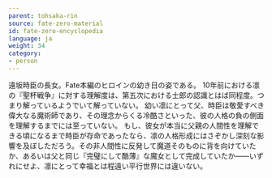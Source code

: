 ```yaml
---
parent: tohsaka-rin
source: fate-zero-material
id: fate-zero-encyclopedia
language: ja
weight: 34
category:
- person
---
```


遠坂時臣の長女。Fate本編のヒロインの幼き日の姿である。
10年前における凛の『聖杯戦争』に対する理解度は、第五次における士郎の認識とはば同程度。つまり解っているようでいて解っていない。
幼い凛にとって父、時臣は敬愛すべき偉大なる魔術師であり、その理念からくる冷酷さといった、彼の人格の負の側面を理解するまでには至っていない。
もし、彼女が本当に父親の人間性を理解できる頃になるまで時臣が存命であったなら、凛の人格形成にはさぞかし深刻な影響を及ぼしただろう。その非人間性に反発して魔道そのものに背を向けていたか、あるいは父と同じ『完璧にして酷薄』な魔女として完成していたか――いずれにせよ、凛にとって幸福とは程遠い平行世界には違いない。 
